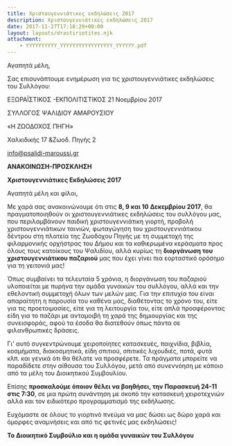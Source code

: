 ```yaml
---
title: Χριστουγεννιάτικες εκδηλώσεις 2017
description: Χριστουγεννιάτικες εκδηλώσεις 2017
date: 2017-11-27T17:18:29+00:00
layout: layouts/drastiriotites.njk
attachment:
    - YYYYYYYYYY_YYYYYYYYYYYYYYYYY_YYYYYY.pdf
---
```

Αγαπητά μέλη,

Σας επισυνάπτουμε ενημέρωση για τις χριστουγεννιάτικες εκδηλώσεις του Συλλόγου:
<!-- excerpt -->
ΕΞΩΡΑΪΣΤΙΚΟΣ -ΕΚΠΟΛΙΤΙΣΤΙΚΟΣ 21 Νοεμβρίου 2017

ΣΥΛΛΟΓΟΣ ΨΑΛΙΔΙΟΥ ΑΜΑΡΟΥΣΙΟΥ

 «Η ΖΩΟΔΟΧΟΣ ΠΗΓΗ»

Χαλκιδικής 17 &amp;Ζωοδ. Πηγής 2

<info@psalidi-maroussi.gr>

 **ΑΝΑΚΟΙΝΩΣΗ-ΠΡΟΣΚΛΗΣΗ**

 **Χριστουγεννιάτικες Εκδηλώσεις 2017**

 Αγαπητά μέλη και φίλοι,

Με χαρά σας ανακοινώνουμε ότι στις **8, 9 και 10 Δεκεμβρίου 2017**, θα πραγματοποιηθούν οι χριστουγεννιάτικες εκδηλώσεις του συλλόγου μας, που περιλαμβάνουν παιδική χριστουγεννιάτικη γιορτή, προβολή χριστουγεννιάτικων ταινιών, φωταγώγηση του χριστουγεννιάτικου δέντρου στη πλατεία της Ζωοδόχου Πηγής με τη συμμετοχή της φιλαρμονικής ορχήστρας του Δήμου και τα καθιερωμένα κεράσματα προς όλους τους κατοίκους του Ψαλιδίου, αλλά κυρίως τη **διοργάνωση του χριστουγεννιάτικου παζαριού** μας που έχει γίνει πια εορταστικό ορόσημο για τη γειτονιά μας!

Όπως συμβαίνει τα τελευταία 5 χρόνια, η διοργάνωση του παζαριού υλοποιείται με πυρήνα την ομάδα γυναικών του συλλόγου, αλλά και την εθελοντική συμμετοχή όλων των μελών μας. Για την επιτυχία του είναι απαραίτητη η παρουσία του καθένα μας, διαθέτοντας το χρόνο του, είτε για τις προετοιμασίες, είτε για τη λειτουργία του, είτε απλά προσφέροντας είδη για το παζάρι με ανταμοιβή τη χαρά της δημιουργίας και της συνεισφοράς, αφού τα έσοδα θα διατεθούν όπως πάντα σε φιλανθρωπικές δράσεις.

Γι' αυτό συγκεντρώνουμε χειροποίητες κατασκευές, παιχνίδια, βιβλία, κοσμήματα, διακοσμητικά, είδη σπιτιού, σπιτικές λιχουδιές, ποτά, φυτά κλπ. και γενικά ότι θα θέλατε να προσφέρετε. Τα πράγματα μπορείτε να παραδίδετε στην αίθουσα του Συλλόγου, μετά από συνεννόηση με κάποιο από τα μέλη του Διοικητικού Συμβουλίου.

Επίσης **προσκαλούμε όποιον θέλει να βοηθήσει, την Παρασκευή 24-11 στις 7:30**, σε μια πρώτη συνάντηση με σκοπό την κατασκευή χειροτεχνιών αλλά και τον ειδικότερο προγραμματισμό της εκδήλωσης.

Ευχόμαστε σε όλους το γιορτινό πνεύμα να μας δώσει ως δώρο χαρά και όμορφες αναμνήσεις και από τις φετινές μας εκδηλώσεις!


**Το Διοικητικό Συμβούλιο και η ομάδα γυναικών του Συλλόγου**

